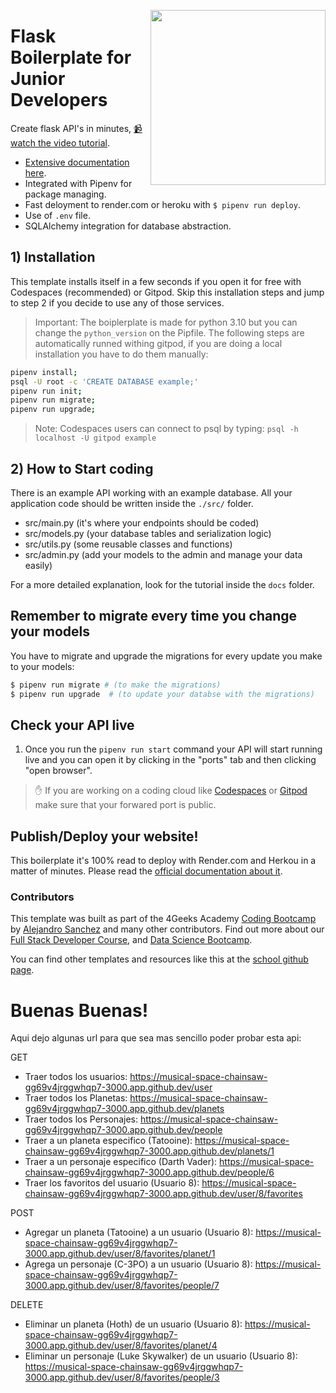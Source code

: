 <a href="https://www.breatheco.de"><img height="280" align="right" src="https://github.com/4GeeksAcademy/flask-rest-hello/blob/main/docs/assets/badge.png?raw=true"></a>

# Flask Boilerplate for Junior Developers

Create flask API's in minutes, [📹 watch the video tutorial](https://youtu.be/ORxQ-K3BzQA).

- [Extensive documentation here](https://start.4geeksacademy.com).
- Integrated with Pipenv for package managing.
- Fast deloyment to render.com or heroku with `$ pipenv run deploy`.
- Use of `.env` file.
- SQLAlchemy integration for database abstraction.

## 1) Installation

This template installs itself in a few seconds if you open it for free with Codespaces (recommended) or Gitpod.
Skip this installation steps and jump to step 2 if you decide to use any of those services.

> Important: The boiplerplate is made for python 3.10 but you can change the `python_version` on the Pipfile.
The following steps are automatically runned withing gitpod, if you are doing a local installation you have to do them manually:

```sh
pipenv install;
psql -U root -c 'CREATE DATABASE example;'
pipenv run init;
pipenv run migrate;
pipenv run upgrade;
```

> Note: Codespaces users can connect to psql by typing: `psql -h localhost -U gitpod example`
## 2) How to Start coding

There is an example API working with an example database. All your application code should be written inside the `./src/` folder.

- src/main.py (it's where your endpoints should be coded)
- src/models.py (your database tables and serialization logic)
- src/utils.py (some reusable classes and functions)
- src/admin.py (add your models to the admin and manage your data easily)

For a more detailed explanation, look for the tutorial inside the `docs` folder.

## Remember to migrate every time you change your models

You have to migrate and upgrade the migrations for every update you make to your models:

```bash
$ pipenv run migrate # (to make the migrations)
$ pipenv run upgrade  # (to update your databse with the migrations)
```

## Check your API live

1. Once you run the `pipenv run start` command your API will start running live and you can open it by clicking in the "ports" tab and then clicking "open browser".

> ✋ If you are working on a coding cloud like [Codespaces](https://docs.github.com/en/codespaces/developing-in-codespaces/forwarding-ports-in-your-codespace#sharing-a-port) or [Gitpod](https://www.gitpod.io/docs/configure/workspaces/ports#configure-port-visibility) make sure that your forwared port is public.
## Publish/Deploy your website!

This boilerplate it's 100% read to deploy with Render.com and Herkou in a matter of minutes. Please read the [official documentation about it](https://start.4geeksacademy.com/deploy).

### Contributors

This template was built as part of the 4Geeks Academy [Coding Bootcamp](https://4geeksacademy.com/us/coding-bootcamp) by [Alejandro Sanchez](https://twitter.com/alesanchezr) and many other contributors. Find out more about our [Full Stack Developer Course](https://4geeksacademy.com/us/coding-bootcamps/part-time-full-stack-developer), and [Data Science Bootcamp](https://4geeksacademy.com/us/coding-bootcamps/datascience-machine-learning).

You can find other templates and resources like this at the [school github page](https://github.com/4geeksacademy/).



# Buenas Buenas!

Aqui dejo algunas url para que sea mas sencillo poder probar esta api:

GET 
- Traer todos los usuarios:
  https://musical-space-chainsaw-gg69v4jrggwhqp7-3000.app.github.dev/user
- Traer todos los Planetas:
  https://musical-space-chainsaw-gg69v4jrggwhqp7-3000.app.github.dev/planets
- Traer todos los Personajes:
  https://musical-space-chainsaw-gg69v4jrggwhqp7-3000.app.github.dev/people
- Traer a un planeta especifico (Tatooine):
  https://musical-space-chainsaw-gg69v4jrggwhqp7-3000.app.github.dev/planets/1
- Traer a un personaje especifico (Darth Vader):
  https://musical-space-chainsaw-gg69v4jrggwhqp7-3000.app.github.dev/people/6
- Traer los favoritos del usuario (Usuario 8):
  https://musical-space-chainsaw-gg69v4jrggwhqp7-3000.app.github.dev/user/8/favorites

POST 
- Agregar un planeta (Tatooine) a un usuario (Usuario 8):
  https://musical-space-chainsaw-gg69v4jrggwhqp7-3000.app.github.dev/user/8/favorites/planet/1
- Agrega un personaje (C-3PO) a un usuario (Usuario 8):
  https://musical-space-chainsaw-gg69v4jrggwhqp7-3000.app.github.dev/user/8/favorites/people/7

DELETE 
- Eliminar un planeta (Hoth) de un usuario (Usuario 8):
  https://musical-space-chainsaw-gg69v4jrggwhqp7-3000.app.github.dev/user/8/favorites/planet/4
- Eliminar un personaje (Luke Skywalker) de un usuario (Usuario 8):
  https://musical-space-chainsaw-gg69v4jrggwhqp7-3000.app.github.dev/user/8/favorites/people/3

